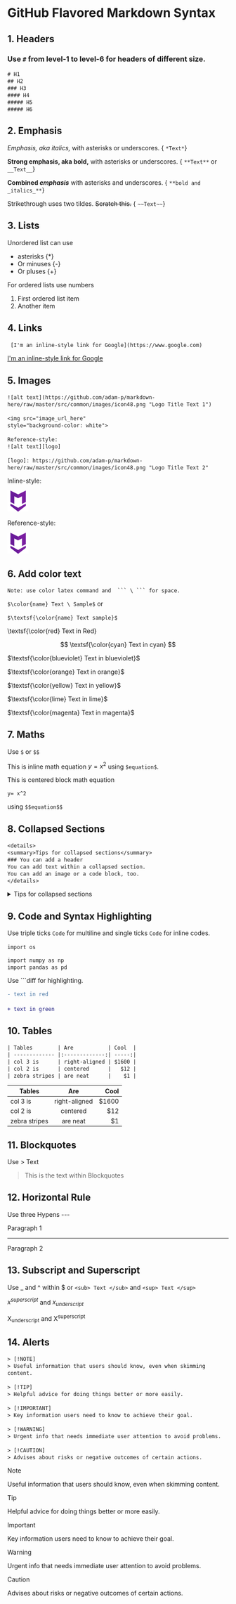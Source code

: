 # GitHub Flavored Markdown Syntax

## 1. Headers

###  Use  ``` # ``` from level-1 to level-6 for headers of different size. 
```
# H1
## H2
### H3
#### H4
##### H5
##### H6
```

## 2. Emphasis
*Emphasis, aka italics,* with asterisks or underscores. { ``` *Text* ```} 

**Strong emphasis, aka bold,** with asterisks or underscores. { ``` **Text** ``` or  ``` __Text__ ```} 

**Combined _emphasis_** with asterisks and underscores. { ``` **bold and _italics_** ```}

Strikethrough uses two tildes. ~~Scratch this.~~ { ``` ~~Text~~ ```} 

## 3. Lists
Unordered list can use 

- asterisks {*}
- Or minuses {-}
- Or pluses {+}

For ordered lists use numbers 

1. First ordered list item
2. Another item

## 4. Links
``` [I'm an inline-style link for Google](https://www.google.com)```

[I'm an inline-style link for Google](https://www.google.com) 

## 5. Images
``` Inline-style: 
![alt text](https://github.com/adam-p/markdown-here/raw/master/src/common/images/icon48.png "Logo Title Text 1")

<img src="image_url_here" 
style="background-color: white">

Reference-style: 
![alt text][logo]

[logo]: https://github.com/adam-p/markdown-here/raw/master/src/common/images/icon48.png "Logo Title Text 2"
```

Inline-style:

![alt text](https://github.com/adam-p/markdown-here/raw/master/src/common/images/icon48.png "Logo Title Text 1")

Reference-style:

![alt text][logo]

[logo]: https://github.com/adam-p/markdown-here/raw/master/src/common/images/icon48.png "Logo Title Text 2" 

## 6. Add color text
``` 
Note: use color latex command and  ``` \ ``` for space. 
```

``` $\color{name} Text \ Sample$ ``` or

``` $\textsf{\color{name} Text sample}$ ``` 


\textsf{\color{red} Text in Red}

$$ \textsf{\color{cyan} Text in cyan} $$

$\textsf{\color{blueviolet} Text in blueviolet}$

$\textsf{\color{orange} Text in orange}$

$\textsf{\color{yellow} Text in yellow}$

$\textsf{\color{lime} Text in lime}$

$\textsf{\color{magenta} Text in magenta}$

## 7. Maths
Use `$` or `$$`

This is inline math equation $y = x^2$ using ``` $equation$ ```.

This is centered block math equation 

```{math}
y= x^2 
```  
using ```$$equation$$ ``` 

## 8. Collapsed Sections

``` 
<details>
<summary>Tips for collapsed sections</summary>
### You can add a header
You can add text within a collapsed section. 
You can add an image or a code block, too.
</details>
```

<details>

<summary>Tips for collapsed sections</summary>

### You can add a header

 You can add text within a collapsed section. 

 You can add an image or a code block, too.

</details>

## 9. Code and Syntax Highlighting

 Use triple ticks ``` Code ``` for multiline and single ticks `Code` for inline codes. 

`import os`

``` 
import numpy as np
import pandas as pd
```

Use ```diff for highlighting. 

```diff
- text in red

+ text in green
```

## 10. Tables

``` Colons can be used to align columns.
| Tables        | Are           | Cool  |
| ------------- |:-------------:| -----:|
| col 3 is      | right-aligned | $1600 |
| col 2 is      | centered      |   $12 |
| zebra stripes | are neat      |    $1 |
```

| Tables        | Are           | Cool  |
| ------------- |:-------------:| -----:|
| col 3 is      | right-aligned | $1600 |
| col 2 is      | centered      |   $12 |
| zebra stripes | are neat      |    $1 |


## 11. Blockquotes

Use > Text 
 
> This is the text within Blockquotes 


## 12. Horizontal Rule

Use three Hypens --- 

Paragraph 1 

---
Paragraph 2 

## 13. Subscript and Superscript
 Use _ and ^ within $ or  ``` <sub> Text </sub> ``` and  ``` <sup> Text </sup> ``` 
 
$x^{superscript}$ and  $x_{underscript}$
 
 X<sub>underscript</sub> and X<sup>superscript</sup> 

## 14. Alerts

```
> [!NOTE]
> Useful information that users should know, even when skimming content.

> [!TIP]
> Helpful advice for doing things better or more easily.

> [!IMPORTANT]
> Key information users need to know to achieve their goal.

> [!WARNING]
> Urgent info that needs immediate user attention to avoid problems.

> [!CAUTION]
> Advises about risks or negative outcomes of certain actions.

```

> [!NOTE]
> Useful information that users should know, even when skimming content. 

> [!TIP]
> Helpful advice for doing things better or more easily. 

> [!IMPORTANT]
> Key information users need to know to achieve their goal. 

> [!WARNING]
> Urgent info that needs immediate user attention to avoid problems. 

> [!CAUTION]
> Advises about risks or negative outcomes of certain actions. 


